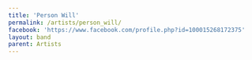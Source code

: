 ```yaml
---
title: 'Person Will'
permalink: /artists/person_will/
facebook: 'https://www.facebook.com/profile.php?id=100015268172375'
layout: band
parent: Artists
---
```

